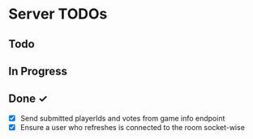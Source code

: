 # Server TODOs

## Todo

## In Progress

## Done ✓

- [x] Send submitted playerIds and votes from game info endpoint
- [x] Ensure a user who refreshes is connected to the room socket-wise
